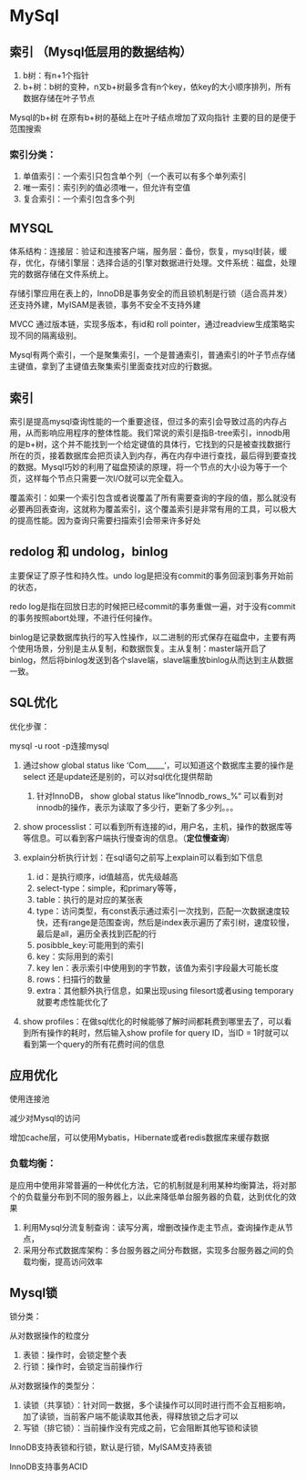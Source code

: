 # MySql

## 索引 （Mysql低层用的数据结构）

1. b树：有n+1个指针
2. b+树：b树的变种，n叉b+树最多含有n个key，依key的大小顺序排列，所有数据存储在叶子节点

Mysql的b+树 在原有b+树的基础上在叶子结点增加了双向指针 主要的目的是便于范围搜索

### 索引分类：

1. 单值索引：一个索引只包含单个列（一个表可以有多个单列索引
2. 唯一索引：索引列的值必须唯一，但允许有空值
3. 复合索引：一个索引包含多个列



## MYSQL

体系结构：连接层：验证和连接客户端，服务层：备份，恢复，mysql封装，缓存，优化，存储引擎层：选择合适的引擎对数据进行处理。文件系统：磁盘，处理完的数据存储在文件系统上。

存储引擎应用在表上的，InnoDB是事务安全的而且锁机制是行锁（适合高并发）还支持外建，MyISAM是表锁，事务不安全不支持外建

MVCC 通过版本链，实现多版本，有id和 roll pointer，通过readview生成策略实现不同的隔离级别。

Mysql有两个索引，一个是聚集索引，一个是普通索引，普通索引的叶子节点存储主键值，拿到了主键值去聚集索引里面查找对应的行数据。

## 索引

索引是提高mysql查询性能的一个重要途径，但过多的索引会导致过高的内存占用，从而影响应用程序的整体性能。我们常说的索引是指B-tree索引，innodb用的是b+树，这个并不能找到一个给定键值的具体行，它找到的只是被查找数据行所在的页，接着数据库会把页读入到内存，再在内存中进行查找，最后得到要查找的数据。Mysql巧妙的利用了磁盘预读的原理，将一个节点的大小设为等于一个页，这样每个节点只需要一次I/O就可以完全载入。

覆盖索引：如果一个索引包含或者说覆盖了所有需要查询的字段的值，那么就没有必要再回表查询，这就称为覆盖索引，这个覆盖索引是非常有用的工具，可以极大的提高性能。因为查询只需要扫描索引会带来许多好处

## redolog 和 undolog，binlog

主要保证了原子性和持久性。undo log是把没有commit的事务回滚到事务开始前的状态，

redo log是指在回放日志的时候把已经commit的事务重做一遍，对于没有commit的事务按照abort处理，不进行任何操作。

binlog是记录数据库执行的写入性操作，以二进制的形式保存在磁盘中，主要有两个使用场景，分别是主从复制，和数据恢复。主从复制：master端开启了binlog，然后将binlog发送到各个slave端，slave端重放binlog从而达到主从数据一致。



## SQL优化

优化步骤：

mysql -u root -p连接mysql

1. 通过show global status like ‘Com\_\_\_\_\_‘，可以知道这个数据库主要的操作是select 还是update还是别的，可以对sql优化提供帮助
   1. 针对InnoDB， show global status like“Innodb\_rows\_%“ 可以看到对innodb的操作，表示为读取了多少行，更新了多少列。。。
2. show processlist：可以看到所有连接的id，用户名，主机，操作的数据库等等信息。可以看到客户端执行慢查询的信息。（**定位慢查询**）
3. explain分析执行计划：在sql语句之前写上explain可以看到如下信息

   1. id：是执行顺序，id值越高，优先级越高
   2. select-type：simple，和primary等等，
   3. table：执行的是对应的某张表
   4. type：访问类型，有const表示通过索引一次找到，匹配一次数据速度较快，还有range是范围查询，然后是index表示遍历了索引树，速度较慢，最后是all，遍历全表找到匹配的行
   5. posibble\_key:可能用到的索引
   6. key：实际用到的索引
   7. key len：表示索引中使用到的字节数，该值为索引字段最大可能长度
   8. rows：扫描行的数量
   9. extra：其他额外执行信息，如果出现using filesort或者using temporary就要考虑性能优化了

4. show profiles：在做sql优化的时候能够了解时间都耗费到哪里去了，可以看到所有操作的耗时，然后输入show profile for query ID，当ID = 1时就可以看到第一个query的所有花费时间的信息

## 应用优化

使用连接池

减少对Mysql的访问

增加cache层，可以使用Mybatis，Hibernate或者redis数据库来缓存数据

### 负载均衡：

是应用中使用非常普遍的一种优化方法，它的机制就是利用某种均衡算法，将对那个的负载量分布到不同的服务器上，以此来降低单台服务器的负载，达到优化的效果

1. 利用Mysql分流复制查询：读写分离，增删改操作走主节点，查询操作走从节点，
2. 采用分布式数据库架构：多台服务器之间分布数据，实现多台服务器之间的负载均衡，提高访问效率

## Mysql锁

锁分类：

从对数据操作的粒度分

1. 表锁：操作时，会锁定整个表
2. 行锁：操作时，会锁定当前操作行

从对数据操作的类型分：

1. 读锁（共享锁）：针对同一数据，多个读操作可以同时进行而不会互相影响，加了读锁，当前客户端不能读取其他表，得释放锁之后才可以
2. 写锁（排它锁）：当前操作没有完成之前，它会阻断其他写锁和读锁

InnoDB支持表锁和行锁，默认是行锁，MyISAM支持表锁

InnoDB支持事务ACID


